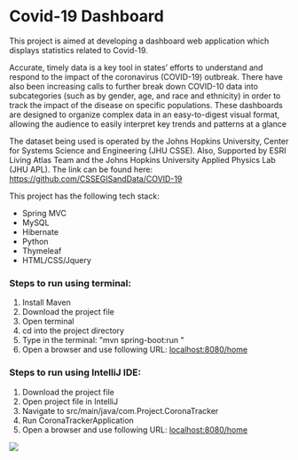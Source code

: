 <h1>Covid-19 Dashboard</h1>
<p>This project is aimed at developing a dashboard web application which displays statistics related to Covid-19.</p>
<p>Accurate, timely data is a key tool in states’ efforts to understand and respond to the impact of the coronavirus (COVID-19) outbreak. There have also been increasing calls to further break down COVID-10 data into subcategories (such as by gender, age, and race and ethnicity) in order to track the impact of the disease on specific populations. These dashboards are designed to organize complex data in an easy-to-digest visual format, allowing the audience to easily interpret key trends and patterns at a glance </p>
<p>The dataset being used is operated by the Johns Hopkins University, Center for Systems Science and Engineering (JHU CSSE). Also, Supported by ESRI Living Atlas Team and the Johns Hopkins University Applied Physics Lab (JHU APL). The link can be found here: <a href="https://github.com/CSSEGISandData/COVID-19">https://github.com/CSSEGISandData/COVID-19</a></p>
<div>
This project has the following tech stack:
<ul>
<li>Spring MVC</li>
<li>MySQL</li>
<li>Hibernate</li>
<li>Python</li>
<li>Thymeleaf</li>
<li>HTML/CSS/Jquery</li>
</ul>

</div>
<div>
<h3>Steps to run using terminal: </h3>
<ol>
<li>Install Maven</li>
<li>Download the project file</li>
<li>Open terminal</li>
<li>cd into the project directory</li>
<li>Type in the terminal: "mvn spring-boot:run "</li>
<li>Open a browser and use following URL: <a href="localhost:8080/home">localhost:8080/home</a></li>
</ol>
<h3>Steps to run using IntelliJ IDE: </h3>
<ol>
<li>Download the project file</li>
<li>Open project file in IntelliJ</li>
<li>Navigate to src/main/java/com.Project.CoronaTracker </li>
<li>Run CoronaTrackerApplication</li>
<li>Open a browser and use following URL: <a href="localhost:8080/home">localhost:8080/home</a></li>
</ol>

</div>
<div>
<img src="![alt text](https://github.com/jithinjose06/Covid-19_Dashboard/blob/master/Screenshots/About.png)
">
</div>
